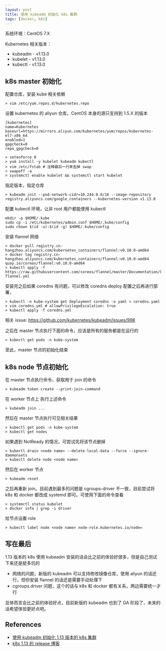 ```yaml
---
layout: post
title: 使用 kubeadm 初始化 k8s 集群
tags: [docker, k8s]
---
```


系统环境：CentOS 7.X

Kubernetes 相关版本：

 - kubeadm - v1.13.0
 - kubelet - v1.13.0
 - kubectl - v1.13.0


k8s master 初始化
---

配置仓库，安装 kube 相关依赖

```
> vim /etc/yum.repos.d/kubernetes.repo
```

设置 kubernetes 的 aliyun 仓库，CentOS 本身的源只支持到 1.5.X 的版本

```
[kubernetes]
name=Kubernetes
baseurl=https://mirrors.aliyun.com/kubernetes/yum/repos/kubernetes-el7-x86_64
enabled=1
gpgcheck=0
repo_gpgcheck=0
```

```
> setenforce 0
> yum install -y kubelet kubeadm kubectl
> vim /etc/fstab # 注释最后一行来去掉 swap
> swapoff -a
> systemctl enable kubelet && systemctl start kubelet
```

指定版本，指定仓库

```
> kubeadm init --pod-network-cidr=10.244.0.0/16 --image-repository registry.aliyuncs.com/google_containers --kubernetes-version v1.13.0
```

配置 kubectl 环境，让非 root 用户都能使用 kubectl

```
mkdir -p $HOME/.kube
sudo cp -i /etc/kubernetes/admin.conf $HOME/.kube/config
sudo chown $(id -u):$(id -g) $HOME/.kube/config
```

安装 flannel 网络

```
> docker pull registry.cn-hangzhou.aliyuncs.com/kubernetes_containers/flannel:v0.10.0-amd64
> docker tag registry.cn-hangzhou.aliyuncs.com/kubernetes_containers/flannel:v0.10.0-amd64 quay.io/coreos/flannel:v0.10.0-amd64
> kubectl apply -f https://raw.githubusercontent.com/coreos/flannel/master/Documentation/kube-flannel.yml
```

安装完之后如果 coredns 有问题，可以修改 coredns deploy 配置之后再进行部署，

```
> kubectl -n kube-system get deployment coredns -o yaml > coredns.yaml
> vim coredns.yml # allowPrivilegeEscalation: true
> kubectl apply -f coredns.yml
```

相关 issue: https://github.com/kubernetes/kubeadm/issues/998

之后在 master 节点执行下面的命令，应该是所有的服务都是在运行的

```
> kubectl get pods -n kube-system
```

至此，master 节点的初始化结束

k8s node 节点初始化
---

在 master 节点执行命令，获取用于 join 的命令

```
> kubeadm token create --print-join-command
```

在 worker 节点上 执行上述命令

```
> kubeadm join ...
```

然后在 master 节点执行可见相关结果

```
> kubectl get pods -n kube-system
> kubectl get nodes
```

如果遇到 NotReady 的情况，可尝试先将该节点删掉

```
> kubectl drain <node name> --delete-local-data --force --ignore-daemonsets
> kubectl delete node <node name>
```

然后在 worker 节点

```
> kubeadm reset
```

之后再重新 join。目前遇到最多的问题是 cgroups-driver 不一致，目前尝试将 k8s 和 docker 都改成 systemd 即可。可使用下面的命令查看

```
> systemctl status kubelet
> docker info | grep -i driver
```

给节点设置 role

```
> kubectl label node <node name> node-role.kubernetes.io/node=
```

写在最后
---

1.13 版本的 k8s 使用 kubeadm 安装的话会比之前的体验好很多，但是自己测试下来还是挺多坑的

  - 网络的问题，新版的 kubeadm 可以支持修改镜像仓库，使用 aliyun 的话还行，但你安装 flannel 的话还是需要手动处理下
  - cgroups.driver 问题，这个的话与 k8s 和 docker 都有关系，两边需要统一才行

总体而言会比之前的体验好点，目前新版的 kubeadm 也到了 GA 阶段了，未来的话希望体验更好点吧。

References
---

  - [使用 kubeadm 初始化 1.13 版本的 k8s 集群][1]
  - [k8s 1.13 的 release 博客][2]


  [1]: https://www.cnblogs.com/RainingNight/p/using-kubeadm-to-create-a-cluster-1-13.html
  [2]: https://kubernetes.io/blog/2018/12/03/kubernetes-1-13-release-announcement/
